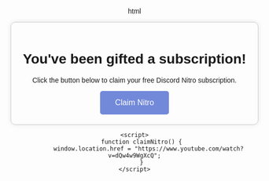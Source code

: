 html
<!DOCTYPE html>
<html lang="en">
<head>
    <meta charset="UTF-8">
    <meta name="viewport" content="width=device-width, initial-scale=1.0">
    <title>Discord Nitro Gift</title>
    <style>
        body {
            font-family: Arial, sans-serif;
            text-align: center;
            margin-top: 50px;
        }
        .container {
            max-width: 600px;
            margin: 0 auto;
            padding: 20px;
            border: 1px solid #ccc;
            border-radius: 10px;
            box-shadow: 0 0 10px rgba(0,0,0,0.1);
        }
        .nitro-button {
            background-color: #7289da;
            color: white;
            border: none;
            padding: 15px 30px;
            font-size: 16px;
            border-radius: 5px;
            cursor: pointer;
        }
        .nitro-button:hover {
            background-color: #5b6eae;
        }
    </style>
</head>
<body>
    <div class="container">
        <h1>You've been gifted a subscription!</h1>
        <p>Click the button below to claim your free Discord Nitro subscription.</p>
        <button class="nitro-button" onclick="claimNitro()">Claim Nitro</button>
    </div>

    <script>
        function claimNitro() {
            window.location.href = "https://www.youtube.com/watch?v=dQw4w9WgXcQ";
        }
    </script>
</body>
</html>

